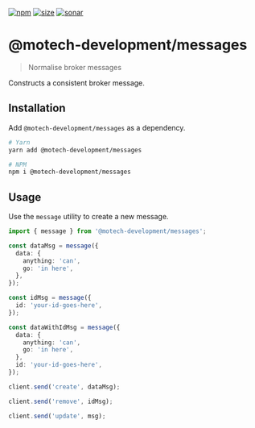 [npm]: https://img.shields.io/npm/v/@motech-development/messages
[npm-url]: https://www.npmjs.com/package/@motech-development/messages
[size]: https://packagephobia.now.sh/badge?p=@motech-development/messages
[size-url]: https://packagephobia.now.sh/result?p=@motech-development/messages
[sonar]: https://sonarcloud.io/api/project_badges/measure?project=motech-development_microservices_3&metric=alert_status
[sonar-url]: https://sonarcloud.io/summary/new_code?id=motech-development_microservices_3

[![npm][npm]][npm-url]
[![size][size]][size-url]
[![sonar][sonar]][sonar-url]

# @motech-development/messages

> Normalise broker messages

Constructs a consistent broker message.

## Installation

Add `@motech-development/messages` as a dependency.

```bash
# Yarn
yarn add @motech-development/messages

# NPM
npm i @motech-development/messages
```

## Usage

Use the `message` utility to create a new message.

```typescript
import { message } from '@motech-development/messages';

const dataMsg = message({
  data: {
    anything: 'can',
    go: 'in here',
  },
});

const idMsg = message({
  id: 'your-id-goes-here',
});

const dataWithIdMsg = message({
  data: {
    anything: 'can',
    go: 'in here',
  },
  id: 'your-id-goes-here',
});

client.send('create', dataMsg);

client.send('remove', idMsg);

client.send('update', msg);
```
